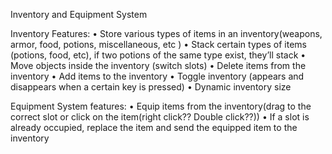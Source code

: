 Inventory and Equipment System

Inventory Features:
•	Store various types of items in an inventory(weapons, armor, food, potions, miscellaneous, etc )
•	Stack certain types of items (potions, food, etc), if two potions of the same type exist, they’ll stack
•	Move objects inside the inventory (switch slots)
•	Delete items from the inventory
•	Add items to the inventory
•	Toggle inventory (appears and disappears when a certain key is pressed)
•	Dynamic inventory size

Equipment System features:
•	Equip items from the inventory(drag to the correct slot or click on the item(right click?? Double click??))
•	If a slot is already occupied, replace the item and send the equipped item to the inventory
